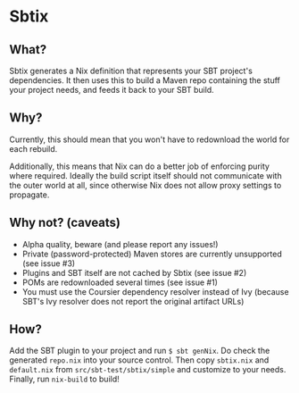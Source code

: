 # Sbtix

## What?

Sbtix generates a Nix definition that represents your SBT project's dependencies. It then uses this to build a Maven repo containing the stuff your project needs, and feeds it back to your SBT build.

## Why?

Currently, this should mean that you won't have to redownload the world for each rebuild.

Additionally, this means that Nix can do a better job of enforcing purity where required. Ideally the build script itself should not communicate with the outer world at all, since otherwise Nix does not allow proxy settings to propagate.

## Why not? (caveats)

* Alpha quality, beware (and please report any issues!)
* Private (password-protected) Maven stores are currently unsupported (see issue #3)
* Plugins and SBT itself are not cached by Sbtix (see issue #2)
* POMs are redownloaded several times (see issue #1)
* You must use the Coursier dependency resolver instead of Ivy (because SBT's Ivy resolver does not report the original artifact URLs)

## How?

Add the SBT plugin to your project and run `$ sbt genNix`. Do check the generated `repo.nix` into your source control. Then copy `sbtix.nix` and `default.nix` from `src/sbt-test/sbtix/simple` and customize to your needs. Finally, run `nix-build` to build!

